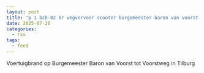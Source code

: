 ```yaml
---
layout: post
title: "p 1 bzb-02 br wegvervoer scooter burgemeester baron van voorst tot voorstweg tilburg 209432"
date: 2025-07-20
categories: 
  - rss
tags: 
  - feed
---
```


Voertuigbrand op Burgemeester Baron van Voorst tot Voorstweg in Tilburg
